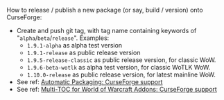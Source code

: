 

How to release / publish a new package (or say, build / version) onto CurseForge:
* Create and push git tag, with tag name containing keywords of "`alpha`/`beta`/`release`". Examples:
    * `1.9.1-alpha` as alpha test version
    * `1.9.1-release` as public release version
    * `1.9.5-release-classic` as public release version, for classic WoW.
    * `1.9.6-beta-wotlk` as alpha test version, for classic WoTLK WoW.
    * `1.10.0-release` as public release version, for latest mainline WoW.
* See ref: [Automatic Packaging: CurseForge support](https://support.curseforge.com/en/support/solutions/articles/9000197281-automatic-packaging)
* See ref: [Multi-TOC for World of Warcraft Addons: CurseForge support](https://support.curseforge.com/en/support/solutions/articles/9000209856-multi-toc-for-world-of-warcraft-addons)
